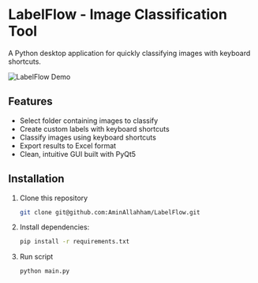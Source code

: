 # LabelFlow - Image Classification Tool

A Python desktop application for quickly classifying images with keyboard shortcuts.

![LabelFlow Demo](assets/demo.gif)

## Features

- Select folder containing images to classify
- Create custom labels with keyboard shortcuts
- Classify images using keyboard shortcuts
- Export results to Excel format
- Clean, intuitive GUI built with PyQt5

## Installation

1. Clone this repository
   ```bash
   git clone git@github.com:AminAllahham/LabelFlow.git
   ```
2. Install dependencies:
   ```bash
   pip install -r requirements.txt
   ```
3. Run script
   ```bash
   python main.py
   ```
